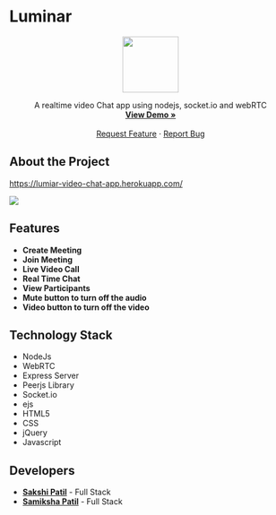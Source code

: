 # Luminar

<p align="center">
  <img src="https://github.com/samiksha-patil/Luminar/blob/master/public/luminar_logo.svg" height="100">

  <p align="center">
    A realtime video Chat app using nodejs, socket.io and webRTC
    <br />
     <a href="https://lumiar-video-chat-app.herokuapp.com/"><strong>View Demo »</strong></a>
    <br />
    <br />
     <a href="https://github.com/samiksha-patil/Luminar/issues">Request Feature</a>
    ·
    <a href="https://github.com/samiksha-patil/Luminar/issues">Report Bug</a>
    
   
  </p>
</p>

## About the Project
https://lumiar-video-chat-app.herokuapp.com/

 <img src="https://github.com/samiksha-patil/Luminar/blob/master/gif/Luminar.gif">

## Features

- **Create Meeting**
- **Join Meeting**
- **Live Video Call**
- **Real Time Chat**
- **View Participants**
- **Mute button to turn off the audio**
- **Video button to turn off the video**

## Technology Stack

- NodeJs
- WebRTC
- Express Server
- Peerjs Library
- Socket.io
- ejs
- HTML5
- CSS
- jQuery
- Javascript

## Developers
* <a href="https://github.com/Sakshipatil16"><b>Sakshi Patil</b></a> - Full Stack
* <a href="https://github.com/samiksha-patil/"><b>Samiksha Patil</b></a> - Full Stack
